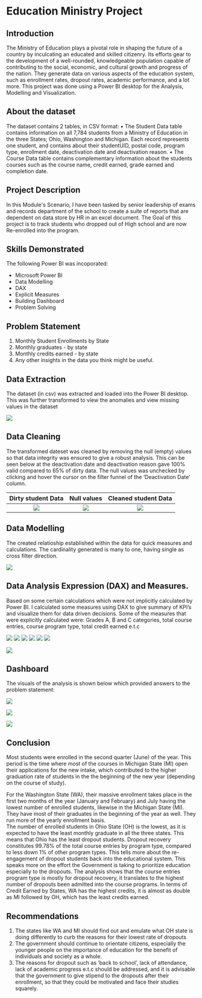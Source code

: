 # Education Ministry Project
## Introduction
The Ministry of Education plays a pivotal role in shaping the future of a country by inculcating an educated and skilled citizenry. Its efforts gear to the development of a well-rounded, knowledgeable population capable of contributing to the social, economic, and cultural growth and progress of the nation.
They generate data on various aspects of the education system, such as enrollment rates, dropout rates, academic performance, and a lot more. 
This project was done using a Power BI desktop for the Analysis, Modelling and Visualization.
## About the dataset
The dataset contains 2 tables, in CSV format:
•	The Student Data table contains information on all 7,784 students from a Ministry of Education in the three States; Ohio, Washington and Michigan.
Each record represents one student, and contains about their studentUID, postal code, program type, enrollment date, deactivation date and deactivation reason.
•	The Course Data table contains complementary information about the students courses such as the course name, credit earned, grade earned and completion date.

## Project Description
In this Module's Scenario, I have been tasked by senior leadership of exams and records department of the school to create a suite of reports that are dependent on data store by HR in an excel document. The Goal of this project is to track students who dropped out of High school and are now Re-enrolled into the program. 

## Skills Demonstrated
The following Power BI was incoporated:
- Microsoft Power BI 
- Data Modelling
- DAX
- Explicit Measures
- Building Dashboard
- Problem Solving

## Problem Statement
1. Monthly Student Enrollments by State
2. Monthly graduates - by state
3. Monthly credits earned - by state
4. Any other insights in the data you think might be useful.
## Data Extraction 
The dataset (in csv) was extracted and loaded into the Power BI desktop. This was further transformed to view the anomalies and view missing values in the dataset 

![](https://github.com/AzeezOdekunle/Education-Ministry-Project/blob/main/Solution/Data%20Extraction.jpg)

## Data Cleaning
The transformed dateset was cleaned by removing the null (empty) values so that data integrity was ensured to give a robust analysis. This can be seen below at the deactivation date and deactivation reason gave 100% valid compared to 65% of dirty data.
The null values was unchecked by clicking and hover the cursor on the filter funnel of the ‘Deactivation Date’ column.


Dirty student Data                 | Null values                             | Cleaned student Data
:---------------------------------:|:---------------------------------------:|:--------------------------------:
![](dirty_student_data.png)        |![](student_data_null.png)                                    |![](cleaned_student_data.png)


## Data Modelling
The created relatioship established within the data for quick measures and calculations. The cardinality generated is many to one, having single as cross filter direction. 

![](model_view.png)


## Data Analysis Expression (DAX) and Measures.
Based on some certain calculations which were not implicitly calculated by Power BI. I calculated some measures using DAX to give summary of KPI’s and visualize them for data driven decisions. Some of the measures that were explicitly calculated were:
Grades A, B and C categories, total course entries, course program type, total credit earned e.t.c

![](https://github.com/AzeezOdekunle/Education-Ministry-Project/blob/main/DAX/DAX_A-.png)
![](https://github.com/AzeezOdekunle/Education-Ministry-Project/blob/main/DAX/dax_b%2B.png)
![](https://github.com/AzeezOdekunle/Education-Ministry-Project/blob/main/DAX/dax_c.png)
![](https://github.com/AzeezOdekunle/Education-Ministry-Project/blob/main/DAX/total_credit_earned.png)
![](https://github.com/AzeezOdekunle/Education-Ministry-Project/blob/main/DAX/total_program.png)
![](https://github.com/AzeezOdekunle/Education-Ministry-Project/blob/main/DAX/total_student.png)


![](https://github.com/AzeezOdekunle/Education-Ministry-Project/blob/main/Solution/Model%20and%20Measures%20Field.PNG.jpg)


## Dashboard
The visuals of the analysis is shown below which provided answers to the problem statement:


![](https://github.com/AzeezOdekunle/Education-Ministry-Project/blob/main/Dashboard.jpg)




![](https://github.com/AzeezOdekunle/Education-Ministry-Project/blob/main/Dashboard_2.PNG)







![](https://github.com/AzeezOdekunle/Education-Ministry-Project/blob/main/Measures.PNG)


## Conclusion
Most students were enrolled in the second quarter (June) of the year. This period is the time where most of the courses in Michigan State (MI) open their applications for the new intake, which contributed to the higher graduation rate of students in the the beginning of the new year (depending on the course of study). 

For the Washington State (WA), their massive enrollment takes place in the first two months of the year (January and February) and July having the lowest number of enrolled students, likewise in the Michigan State (MI). They have most of their graduates in the beginning of the year as well. They run more of the yearly enrollment basis.  
The number of enrolled students in Ohio State (OH) is the lowest, as it is expected to have the least monthly graduate in all the three states. This means that Ohio has the least dropout students.
Dropout recovery constitutes 99.78% of the total course entries by program type, compared to less down 1% of other program types. This tells more about the re-engagement of dropout students back into the educational system. This speaks more on the effort the Government is taking to prioritize education especially to the dropouts. The analysis shows that the course entries program type is mostly for dropout recovery, it translates to the highest number of dropouts been admitted into the course programs. 
In terms of Credit Earned by States, WA has the highest credits, it is almost as double as MI followed by OH, which has the least credits earned.

## Recommendations
1.	The states like WA and MI should find out and emulate what OH state is doing differently to curb the reasons for their lowest rate of dropouts
2.	The government should continue to orientate citizens, especially the younger people on the importance of education for the benefit of individuals and society as a whole.
3.	The reasons for dropout such as ‘back to school’, lack of attendance, lack of academic progress e.t.c should be addressed, and it is advisable that the government to give stipend to the dropouts after their enrollment, so that they could be motivated and face their studies squarely.





